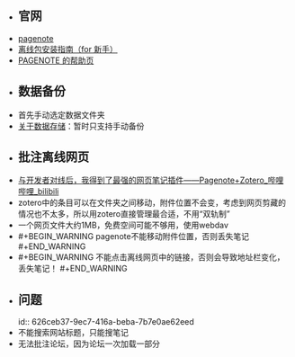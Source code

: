 - ## 官网
- [pagenote](https://help.pagenote.cn/)
- [离线包安装指南（for 新手）](https://page-note.notion.site/for-b5fe205baff74f14a46614fe2ba29caa)
- [PAGENOTE 的帮助页](https://page-note.notion.site/page-note/PAGENOTE-cfd9af87021049349e0420bc708c4206)
- ## 数据备份
- 首先手动选定数据文件夹
- [关于数据存储](https://page-note.notion.site/dca425895d0a466c9014b0d173d3308e#6ee50b8f2ed74023860297b63f6dbbd1)：暂时只支持手动备份
- ## 批注离线网页
- [与开发者对线后，我得到了最强的网页笔记插件——Pagenote+Zotero_哔哩哔哩_bilibili](https://www.bilibili.com/video/BV1rP4y1h7DB?spm_id_from=333.999.0.0)
- zotero中的条目可以在文件夹之间移动，附件位置不会变，考虑到网页剪藏的情况也不太多，所以用zotero直接管理最合适，不用“双轨制”
- 一个网页文件大约1MB，免费空间可能不够用，使用webdav
- #+BEGIN_WARNING
  pagenote不能移动附件位置，否则丢失笔记
  #+END_WARNING
- #+BEGIN_WARNING
  不能点击离线网页中的链接，否则会导致地址栏变化，丢失笔记！
  #+END_WARNING
- ## 问题
  id:: 626ceb37-9ec7-416a-beba-7b7e0ae62eed
- 不能搜索网站标题，只能搜笔记
- 无法批注论坛，因为论坛一次加载一部分